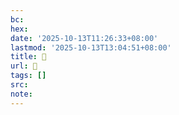 ```yaml
---
bc:
hex:
date: '2025-10-13T11:26:33+08:00'
lastmod: '2025-10-13T13:04:51+08:00'
title: 󰑛
url: 󰑛
tags: []
src:
note:
---
```

